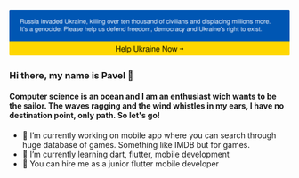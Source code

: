 [![SWUbanner](https://raw.githubusercontent.com/vshymanskyy/StandWithUkraine/main/banner2-direct.svg)](https://vshymanskyy.github.io/StandWithUkraine)

### Hi there, my name is Pavel 👋

#### Computer science is an ocean and I am an enthusiast wich wants to be the sailor. The waves ragging and the wind whistles in my ears, I have no destination point, only path. So let's go!

- 🔭 I’m currently working on mobile app where you can search through huge database of games. Something like IMDB but for games.
- 🌱 I’m currently learning dart, flutter, mobile development
- 📳 You can hire me as a junior flutter mobile developer 
<!--
**brennschlus/brennschlus** is a ✨ _special_ ✨ repository because its `README.md` (this file) appears on your GitHub profile.

Here are some ideas to get you started:

- 🔭 I’m currently working on ...
- 🌱 I’m currently learning ...
- 👯 I’m looking to collaborate on ...
- 🤔 I’m looking for help with ...
- 💬 Ask me about ...
- 📫 How to reach me: ...
- 😄 Pronouns: ...
- ⚡ Fun fact: ...
-->
